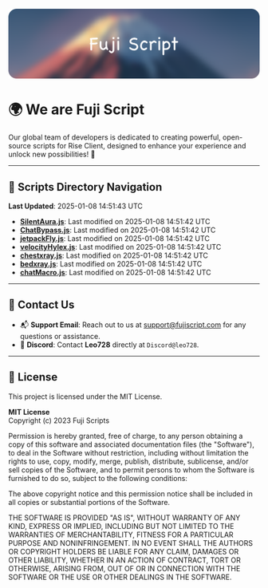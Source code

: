 ![Banner](.github/b.webp)

# 🌍 **We are Fuji Script**

Our global team of developers is dedicated to creating powerful, open-source scripts for Rise Client, designed to enhance your experience and unlock new possibilities! 🌟

---
<!-- SCRIPTS_NAVIGATION_START -->
## 📂 **Scripts Directory Navigation**

**Last Updated**: 2025-01-08 14:51:43 UTC

- **[SilentAura.js](scripts/SilentAura.js)**: Last modified on 2025-01-08 14:51:42 UTC
- **[ChatBypass.js](scripts/ChatBypass.js)**: Last modified on 2025-01-08 14:51:42 UTC
- **[jetpackFly.js](scripts/jetpackFly.js)**: Last modified on 2025-01-08 14:51:42 UTC
- **[velocityHylex.js](scripts/velocityHylex.js)**: Last modified on 2025-01-08 14:51:42 UTC
- **[chestxray.js](scripts/chestxray.js)**: Last modified on 2025-01-08 14:51:42 UTC
- **[bedxray.js](scripts/bedxray.js)**: Last modified on 2025-01-08 14:51:42 UTC
- **[chatMacro.js](scripts/chatMacro.js)**: Last modified on 2025-01-08 14:51:42 UTC

<!-- SCRIPTS_NAVIGATION_END -->

---

## 💬 **Contact Us**  
- 📬 **Support Email**: Reach out to us at [support@fujiscript.com](mailto:support@fujiscript.com) for any questions or assistance.  
- 💬 **Discord**: Contact **Leo728** directly at `Discord@leo728`.

---

## 📜 **License**

This project is licensed under the MIT License.  

**MIT License**  
Copyright (c) 2023 Fuji Scripts  

Permission is hereby granted, free of charge, to any person obtaining a copy of this software and associated documentation files (the "Software"), to deal in the Software without restriction, including without limitation the rights to use, copy, modify, merge, publish, distribute, sublicense, and/or sell copies of the Software, and to permit persons to whom the Software is furnished to do so, subject to the following conditions:  

The above copyright notice and this permission notice shall be included in all copies or substantial portions of the Software.  

THE SOFTWARE IS PROVIDED "AS IS", WITHOUT WARRANTY OF ANY KIND, EXPRESS OR IMPLIED, INCLUDING BUT NOT LIMITED TO THE WARRANTIES OF MERCHANTABILITY, FITNESS FOR A PARTICULAR PURPOSE AND NONINFRINGEMENT. IN NO EVENT SHALL THE AUTHORS OR COPYRIGHT HOLDERS BE LIABLE FOR ANY CLAIM, DAMAGES OR OTHER LIABILITY, WHETHER IN AN ACTION OF CONTRACT, TORT OR OTHERWISE, ARISING FROM, OUT OF OR IN CONNECTION WITH THE SOFTWARE OR THE USE OR OTHER DEALINGS IN THE SOFTWARE.  
